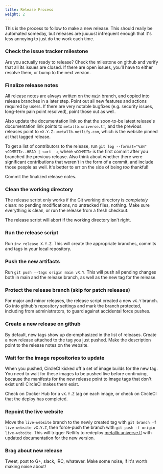```yaml
---
title: Release Process
weight: 2
---
```


This is the process to follow to make a new release. This should
really be automated someday, but releases are juuuust infrequent
enough that it's less annoying to just do the work each time.

### Check the issue tracker milestone

Are you actually ready to release? Check the milestone on github and
verify that all its issues are closed. If there are open issues,
you'll have to either resolve them, or bump to the next version.

### Finalize release notes

All release notes are always written on the `main` branch, and
copied into release branches in a later step. Point out all new
features and actions required by users. If there are very notable
bugfixes (e.g. security issues, long-term pain point resolved), point
those out as well.

Also update the documentation link so that the soon-to-be latest
release's documentation link points to `metallb.universe.tf`, and the
previous releases point to `vX.Y.Z--metallb.netlify.com`, which is the
website pinned at that tagged release.

To get a list of contributors to the release, run `git log
--format="%aN" <COMMIT>..HEAD | sort -u`, where `<COMMIT>` is the
first commit after you branched the previous release. Also think about
whether there were significant contributions that weren't in the form
of a commit, and include those people as well. It's better to err on
the side of being _too_ thankful!

Commit the finalized release notes.

### Clean the working directory

The release script only works if the Git working directory is
_completely_ clean: no pending modifications, no untracked files,
nothing. Make sure everything is clean, or run the release from a
fresh checkout.

The release script will abort if the working directory isn't right.

### Run the release script 

Run `inv release X.Y.Z`. This will create the appropriate branches,
commits and tags in your local repository.

### Push the new artifacts

Run `git push --tags origin main vX.Y`. This will push all pending
changes both in main and the release branch, as well as the new tag
for the release.

### Protect the release branch (skip for patch releases)

For major and minor releases, the release script created a new `vX.Y`
branch. Go into github's repository settings and mark the branch
protected, including from administrators, to guard against accidental
force pushes.

### Create a new release on github

By default, new tags show up de-emphasized in the list of
releases. Create a new release attached to the tag you just
pushed. Make the description point to the release notes on the
website.

### Wait for the image repositories to update

When you pushed, CircleCI kicked off a set of image builds for the new
tag. You need to wait for these images to be pushed live before
continuing, because the manifests for the new release point to image
tags that don't exist until CircleCI makes them exist.

Check on Docker Hub for a `vX.Y.Z` tag on each image, or check on
CircleCI that the deploy has completed.

### Repoint the live website

Move the `live-website` branch to the newly created tag with `git
branch -f live-website vX.Y.Z`, then force-push the branch with `git
push -f origin live-website`. This will trigger Netlify to
redeploy [metallb.universe.tf](https://metallb.universe.tf) with
updated documentation for the new version.

### Brag about new release

Tweet, post to G+, slack, IRC, whatever. Make some noise, if it's
worth making noise about!
